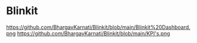 # Blinkit

https://github.com/BhargavKarnati/Blinkit/blob/main/Blinkit%20Dashboard.png
https://github.com/BhargavKarnati/Blinkit/blob/main/KPI's.png
